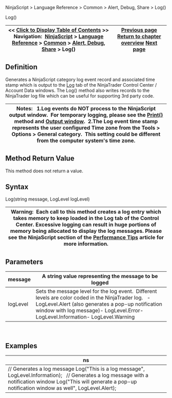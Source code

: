 ﻿
NinjaScript \> Language Reference \> Common \> Alert, Debug, Share \> Log()

Log()

| \<\< [Click to Display Table of Contents](log.md) \>\> **Navigation:**     [NinjaScript](ninjascript.md) \> [Language Reference](language_reference_wip.md) \> [Common](common.md) \> [Alert, Debug, Share](alert__debugging_and_sharing.md) \> Log() | [Previous page](clearoutputwindow.md) [Return to chapter overview](alert__debugging_and_sharing.md) [Next page](playsound.md) |
| --- | --- |
## Definition
Generates a NinjaScript category log event record and associated time stamp which is output to the [Log](log_tab2.md) tab of the NinjaTrader Control Center / Account Data windows. The Log() method also writes records to the NinjaTrader log file which can be useful for supporting 3rd party code.  
 

| Notes:   1\.Log events do NOT process to the NinjaScript output window.  For temporary logging, please see the [Print()](print.md) method and [Output window](output.md).  2\.The Log event time stamp represents the user configured Time zone from the Tools \> Options \> General category.  This setting could be different from the computer system's time zone. |
| --- |

## Method Return Value
This method does not return a value.
 
## Syntax
Log(string message, LogLevel logLevel)
 

| Warning:  Each call to this method creates a log entry which takes memory to keep loaded in the Log tab of the Control Center. Excessive logging can result in huge portions of memory being allocated to display the log messages. Please see the NinjaScript section of the [Performance Tips](performance_tips2.md) article for more information. |
| --- |

## Parameters

| message | A string value representing the message to be logged |
| --- | --- |
| logLevel | Sets the message level for the log event.  Different levels are color coded in the NinjaTrader log.   - LogLevel.Alert (also generates a pop\-up notification window with log message)- LogLevel.Error- LogLevel.Information- LogLevel.Warning |
 
## 
## Examples

| ns |
| --- |
| // Generates a log message Log("This is a log message", LogLevel.Information);   // Generates a log message with a notification window Log("This will generate a pop\-up notification window as well", LogLevel.Alert); |

